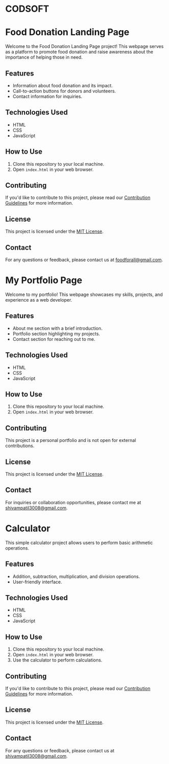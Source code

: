 # CODSOFT
# Food Donation Landing Page

Welcome to the Food Donation Landing Page project! This webpage serves as a platform to promote food donation and raise awareness about the importance of helping those in need.

## Features

- Information about food donation and its impact.
- Call-to-action buttons for donors and volunteers.
- Contact information for inquiries.

## Technologies Used

- HTML
- CSS
- JavaScript

## How to Use

1. Clone this repository to your local machine.
2. Open `index.html` in your web browser.

## Contributing

If you'd like to contribute to this project, please read our [Contribution Guidelines](CONTRIBUTING.md) for more information.

## License

This project is licensed under the [MIT License](LICENSE).

## Contact

For any questions or feedback, please contact us at [foodforall@gmail.com](mailto:foodforall@gmail.com).

# My Portfolio Page

Welcome to my portfolio! This webpage showcases my skills, projects, and experience as a web developer.

## Features

- About me section with a brief introduction.
- Portfolio section highlighting my projects.
- Contact section for reaching out to me.

## Technologies Used

- HTML
- CSS
- JavaScript

## How to Use

1. Clone this repository to your local machine.
2. Open `index.html` in your web browser.

## Contributing

This project is a personal portfolio and is not open for external contributions.

## License

This project is licensed under the [MIT License](LICENSE).

## Contact

For inquiries or collaboration opportunities, please contact me at [shivampatil3008@gmail.com](mailto:shivampatil3008@gmail.com).

# Calculator

This simple calculator project allows users to perform basic arithmetic operations.

## Features

- Addition, subtraction, multiplication, and division operations.
- User-friendly interface.

## Technologies Used

- HTML
- CSS
- JavaScript

## How to Use

1. Clone this repository to your local machine.
2. Open `index.html` in your web browser.
3. Use the calculator to perform calculations.

## Contributing

If you'd like to contribute to this project, please read our [Contribution Guidelines](CONTRIBUTING.md) for more information.

## License

This project is licensed under the [MIT License](LICENSE).

## Contact

For any questions or feedback, please contact us at [shivampatil3008@gmail.com](mailto:shivampatil3008@gmail.com).

